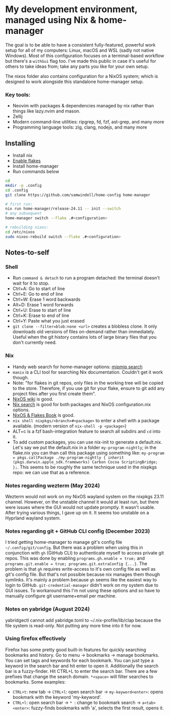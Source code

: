 # My development environment, managed using Nix & home-manager
The goal is to be able to have a consistent fully-featured, powerful work setup for all of my computers: Linux, macOS and WSL (sadly not native Windows). Most of this configuration focuses on a terminal-based workflow but there's a `withGui` flag too. I've made this public in case it's useful for others to take ideas from; take any parts you like for your own setup.

The nixos folder also contains configuration for a NixOS system; which is designed to work alongside this standalone home-manager setup.

### Key tools:
- Neovim with packages & dependencies managed by nix rather than things like lazy.nvim and mason.
- Zellij
- Modern command-line utilities: ripgrep, fd, fzf, ast-grep, and many more
- Programming language tools: zig, clang, nodejs, and many more

## Installing
- Install nix
- [Enable flakes](https://nixos.wiki/wiki/Flakes)
- Install home-manager
- Run commands below

```bash
cd
mkdir -p .config
cd .config
git clone https://github.com/samwindell/home-config home-manager

# first run:
nix run home-manager/release-24.11 -- init --switch
# any subsequent
home-manager switch --flake .#<configuration>

# rebuilding nixos:
cd /etc/nixos
sudo nixos-rebuild switch --flake .#<configuration>
```

## Notes-to-self
### Shell
- Run `command & detach` to run a program detached: the terminal doesn't wait for it to stop.
- Ctrl+A: Go to start of line
- Ctrl+E: Go to end of line
- Ctrl+W: Erase 1 word backwards
- Alt+D: Erase 1 word forwards
- Ctrl+U: Erase to start of line
- Ctrl+K: Erase to end of line
- Ctrl+Y: Paste what you just erased
- `git clone --filter=blob:none <url>` creates a blobless clone. It only downloads old versions of files on-demand rather than immediately. Useful when the git history contains lots of large binary files that you don't currently need.
### Nix
- Handy web search for home-manager options: [mipmip search](https://mipmip.github.io/home-manager-option-search/)
- `manix` is a CLI tool for searching Nix documentation. Couldn't get it work though.
- Note: "for flakes in git repos, only files in the working tree will be copied to the store. Therefore, if you use git for your flake, ensure to git add any project files after you first create them".
- [NixOS wiki](https://nixos.wiki/wiki/Main_Page) is good.
- [Nix search](https://search.nixos.org/packages) is good for both packages and NixOS configuration.nix options.
- [NixOS & Flakes Book](https://nixos-and-flakes.thiscute.world/) is good.
- `nix shell nixpkgs/<branch>#<package>` to enter a shell with a package available. (modern version of `nix-shell -p <package>`)
- ALT+c is a fzf bash-integration feature to search all subdirs and `cd` into it.
- To add custom packages, you can use nix-init to generate a default.nix. Let's say we put the default.nix in a folder `my-program-nightly`; in the flake.nix you can than call this package using something like: `my-program = pkgs.callPackage ./my-program-nightly { inherit (pkgs.darwin.apple_sdk.frameworks) Carbon Cocoa ScriptingBridge; };`. This seems to be roughly the same technique used in the nixpkgs repo: we can use that as a reference.

### Notes regarding wezterm (May 2024)
Wezterm would not work on my NixOS wayland system on the nixpkgs 23.11 channel. However, on the unstable channel it would at least run, but there were issues where the GUI would not update promptly. It wasn't usable. After trying various things, I gave up on it. It seems too unstable on a Hyprland wayland system.

### Notes regarding git + GitHub CLI config (December 2023)
I tried getting home-manager to manage git's config file `~/.config/git/config`. But there was a problem when using this in conjunction with `gh` (GitHub CLI) to authenticate myself to access private git repos. This was done by enabling `programs.gh.enable = true;` and `programs.git.enable = true; programs.git.extraConfig {...}`. The problem is that `gh` requires write-access to it's own config file as well as git's config file. But that's not possible because nix manages them though symlinks. It's mainly a problem because `gh` seems like the easiest way to login to GitHub. `git-credential-manager` didn't work on my system due to GUI issues. To workaround this I'm not using these options and so have to manually configure git username+email per machine.

### Notes on yabridge (August 2024)
yabridgectl cannot add yabridge.toml to ~/.nix-profile/lib/clap because the file system is read-only. Not putting any more time into it for now.

### Using firefox effectively
Firefox has some pretty good built-in features for quickly searching bookmarks and history. Go to menu -> bookmarks -> manage bookmarks. You can set tags and keywords for each bookmark. You can just type a keyword in the search bar and hit enter to open it. Additionally the search bar is a fuzzy-finder. Hit CTRL+L to enter the search bar. There are a few prefixes that change the search domain. `*<space>` will filter searches to bookmarks. Some examples:
- `CTRL+t`: new tab -> `CTRL+l`: open search bar -> `my-keyword<enter>`: opens bookmark with the keyword 'my-keyword'.
- `CTRL+l`: open search bar -> `* `: change to bookmark search -> `a<tab><enter>`: fuzzy-finds bookmarks with 'a', selects the first result, opens it.
